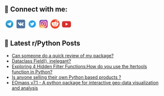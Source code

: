 ## 🔎 Connect with me:
[<img src="https://github.com/bullbesh/bullbesh/blob/main/images/Telegram.png" width="32" height="32" />](https://t.me/bullbesh)
[<img src="https://github.com/bullbesh/bullbesh/blob/main/images/VK.png" width="32" height="32" />](https://vk.com/bullbesh)
[<img src="https://github.com/bullbesh/bullbesh/blob/main/images/Twitter.png" width="32" height="32" />](https://twitter.com/bullbesh1)
[<img src="https://github.com/bullbesh/bullbesh/blob/main/images/Instagram.png" width="32" height="32" />](https://www.instagram.com/bullbesh)
[<img src="https://github.com/bullbesh/bullbesh/blob/main/images/Reddit.png" width="32" height="32" />](https://www.reddit.com/user/bullbesh)
[<img src="https://github.com/bullbesh/bullbesh/blob/main/images/YouTube.png" width="32" height="32" />](https://www.youtube.com/channel/UCtfjRs6uzgq5mfm8S06WTcg)

## 📕 Latest r/Python Posts
<!-- BLOG-POST-LIST:START -->
- [Can someone do a quick review of my package?](https://www.reddit.com/r/Python/comments/16akml4/can_someone_do_a_quick_review_of_my_package/)
- [Dataclass Field&lpar;&rpar;, inelegant?](https://www.reddit.com/r/Python/comments/16ak1a8/dataclass_field_inelegant/)
- [Exploring 4 Hidden Filter Functions:How do you use the Itertools function in Python?](https://www.reddit.com/r/Python/comments/16ajwz0/exploring_4_hidden_filter_functionshow_do_you_use/)
- [Is anyone selling their own Python based products ?](https://www.reddit.com/r/Python/comments/16ajhf4/is_anyone_selling_their_own_python_based_products/)
- [EOmaps v7.1 - A python package for interactive geo-data visualization and analysis](https://www.reddit.com/r/Python/comments/16aiqd1/eomaps_v71_a_python_package_for_interactive/)
<!-- BLOG-POST-LIST:END -->
